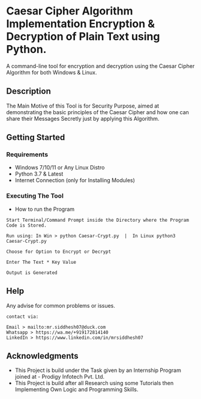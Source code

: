 # Caesar Cipher Algorithm Implementation Encryption & Decryption of Plain Text using Python.

A command-line tool for encryption and decryption using the Caesar Cipher Algorithm for both Windows & Linux. 

## Description

The Main Motive of this Tool is for Security Purpose, aimed at demonstrating the basic principles of the Caesar Cipher and how one can share their Messages Secretly just by applying this Algorithm.

## Getting Started

### Requirements

* Windows 7/10/11 or Any Linux Distro
* Python 3.7 & Latest
* Internet Connection (only for Installing Modules)

### Executing The Tool

* How to run the Program

```
Start Terminal/Command Prompt inside the Directory where the Program Code is Stored.

Run using: In Win > python Caesar-Crypt.py  |  In Linux python3 Caesar-Crypt.py

Choose for Option to Encrypt or Decrypt

Enter The Text * Key Value

Output is Generated

```

## Help

Any advise for common problems or issues.
```
contact via:

Email > mailto:mr.siddhesh07@duck.com
Whatsapp > https://wa.me/+919172814140
LinkedIn > https://www.linkedin.com/in/mrsiddhesh07

```

## Acknowledgments

* This Project is build under the Task given by an Internship Program joined at - Prodigy Infotech Pvt. Ltd.
* This Project is build after all Research using some Tutorials then Implementing Own Logic and Programming Skills.
